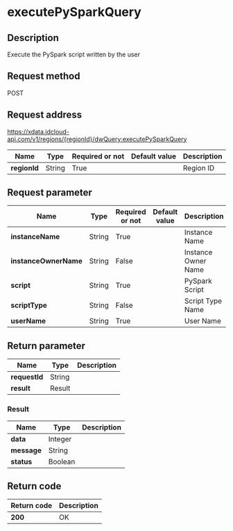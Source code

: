 # executePySparkQuery


## Description
Execute the PySpark script written by the user

## Request method
POST

## Request address
https://xdata.jdcloud-api.com/v1/regions/{regionId}/dwQuery:executePySparkQuery

|Name|Type|Required or not|Default value|Description|
|---|---|---|---|---|
|**regionId**|String|True||Region ID|

## Request parameter
|Name|Type|Required or not|Default value|Description|
|---|---|---|---|---|
|**instanceName**|String|True||Instance Name|
|**instanceOwnerName**|String|False||Instance Owner Name|
|**script**|String|True||PySpark Script|
|**scriptType**|String|False||Script Type Name|
|**userName**|String|True||User Name|


## Return parameter
|Name|Type|Description|
|---|---|---|
|**requestId**|String||
|**result**|Result||


### Result
|Name|Type|Description|
|---|---|---|
|**data**|Integer||
|**message**|String||
|**status**|Boolean||

## Return code
|Return code|Description|
|---|---|
|**200**|OK|
